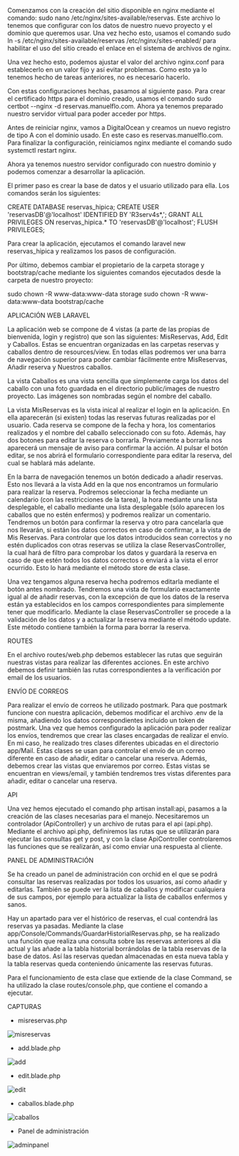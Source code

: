 Comenzamos con la creación del sitio disponible en nginx mediante el comando: sudo nano /etc/nginx/sites-available/reservas. Este archivo lo tenemos que configurar con los datos de nuestro nuevo proyecto y el dominio que queremos usar. Una vez hecho esto, usamos el comando sudo ln -s /etc/nginx/sites-available/reservas /etc/nginx/sites-enabled/ para habilitar el uso del sitio creado el enlace en el sistema de archivos de nginx.

Una vez hecho esto, podemos ajustar el valor del archivo nginx.conf para establecerlo en un valor fijo y así evitar problemas. Como esto ya lo tenemos hecho de tareas anteriores, no es necesario hacerlo.

Con estas configuraciones hechas, pasamos al siguiente paso. Para crear el certificado https para el dominio creado, usamos el comando sudo certbot --nginx -d reservas.manuelflo.com. Ahora ya tenemos preparado nuestro servidor virtual para poder acceder por https.

Antes de reiniciar nginx, vamos a DigitalOcean y creamos un nuevo registro de tipo A con el dominio usado. En este caso es reservas.manuelflo.com. Para finalizar la configuración, reiniciamos nginx mediante el comando sudo systemctl restart nginx.

Ahora ya tenemos nuestro servidor configurado con nuestro dominio y podemos comenzar a desarrollar la aplicación.

El primer paso es crear la base de datos y el usuario utilizado para ella. Los comandos serán los siguientes:

CREATE DATABASE reservas_hipica;
CREATE USER 'reservasDB'@'localhost' IDENTIFIED BY 'R3serv4s*,';
GRANT ALL PRIVILEGES ON reservas_hipica.* TO 'reservasDB'@'localhost';
FLUSH PRIVILEGES;

Para crear la aplicación, ejecutamos el comando laravel new reservas_hipica y realizamos los pasos de configuración.

Por último, debemos cambiar el propietario de la carpeta storage y bootstrap/cache mediante los siguientes comandos ejecutados desde la carpeta de nuestro proyecto:

sudo chown -R www-data:www-data storage
sudo chown -R www-data:www-data bootstrap/cache



APLICACIÓN WEB LARAVEL

La aplicación web se compone de 4 vistas (a parte de las propias de bienvenida, login y registro) que son las siguientes: MisReservas, Add, Edit y Caballos. Estas se encuentran organizadas en las carpetas reservas y caballos dentro de resources/view. En todas ellas podremos ver una barra de navegación superior para poder cambiar fácilmente entre MisReservas, Añadir reserva y Nuestros caballos.

La vista Caballos es una vista sencilla que simplemente carga los datos del caballo con una foto guardada en el directorio public/images de nuestro proyecto. Las imágenes son nombradas según el nombre del caballo.

La vista MisReservas es la vista inical al realizar el login en la aplicación. En ella aparecerán (si existen) todas las reservas futuras realizadas por el usuario. Cada reserva se compone de la fecha y hora, los comentarios realizados y el nombre del caballo seleccionado con su foto. Además, hay dos botones para editar la reserva o borrarla. Previamente a borrarla nos aparecerá un mensaje de aviso para confirmar la acción. Al pulsar el botón editar, se nos abrirá el formulario correspondiente para editar la reserva, del cual se hablará más adelante.

En la barra de navegación tenemos un botón dedicado a añadir reservas. Esto nos llevará a la vista Add en la que nos encontramos un formulario para realizar la reserva. Podremos seleccionar la fecha mediante un calendario (con las restricciones de la tarea), la hora mediante una lista desplegable, el caballo mediante una lista desplegable (sólo aparecen los caballos que no estén enfermos) y podremos realizar un comentario. Tendremos un botón para confirmar la reserva y otro para cancelarla que nos llevarán, si están los datos correctos en caso de confirmar, a la vista de Mis Reservas. Para controlar que los datos introducidos sean correctos y no estén duplicados con otras reservas se utiliza la clase ReservasController, la cual hará de filtro para comprobar los datos y guardará la reserva en caso de que estén todos los datos correctos o enviará a la vista el error ocurrido. Esto lo hará mediante el método store de esta clase.

Una vez tengamos alguna reserva hecha podremos editarla mediante el botón antes nombrado. Tendremos una vista de formulario exactamente igual al de añadir reservas, con la excepción de que los datos de la reserva están ya establecidos en los campos correspondientes para simplemente tener que modificarlo. Mediante la clase ReservasController se procede a la validación de los datos y a actualizar la reserva mediante el método update. Este método contiene también la forma para borrar la reserva.



ROUTES

En el archivo routes/web.php debemos establecer las rutas que seguirán nuestras vistas para realizar las diferentes acciones. En este archivo debemos definir también las rutas correspondientes a la verificación por email de los usuarios.



ENVÍO DE CORREOS

Para realizar el envío de correos he utilizado postmark. Para que postmark funcione con nuestra aplicación, debemos modificar el archivo .env de la misma, añadiendo los datos correspondientes incluido un token de postmark. Una vez que hemos configurado la aplicación para poder realizar los envíos, tendremos que crear las clases encargadas de realizar el envío. En mi caso, he realizado tres clases diferentes ubicadas en el directorio app/Mail. Estas clases se usan para controlar el envío de un correo diferente en caso de añadir, editar o cancelar una reserva. Además, debemos crear las vistas que enviaremos por correo. Estas vistas se encuentran en views/email, y también tendremos tres vistas diferentes para añadir, editar o cancelar una reserva.



API

Una vez hemos ejecutado el comando php artisan install:api, pasamos a la creación de las clases necesarias para el manejo. Necesitaremos un controlador (ApiController) y un archivo de rutas para el api (api.php). Mediante el archivo api.php, definiremos las rutas que se utilizarán para ejecutar las consultas get y post, y con la clase ApiController controlaremos las funciones que se realizarán, así como enviar una respuesta al cliente.



PANEL DE ADMINISTRACIÓN

Se ha creado un panel de administración con orchid en el que se podrá consultar las reservas realizadas por todos los usuarios, así como añadir y editarlas. También se puede ver la lista de caballos y modificar cualquiera de sus campos, por ejemplo para actualizar la lista de caballos enfermos y sanos.

Hay un apartado para ver el histórico de reservas, el cual contendrá las reservas ya pasadas. Mediante la clase app/Console/Commands/GuardarHistorialReservas.php, se ha realizado una función que realiza una consulta sobre las reservas anteriores al día actual y las añade a la tabla historial borrándolas de la tabla reservas de la base de datos. Así las reservas quedan almacenadas en esta nueva tabla y la tabla reservas queda conteniendo únicamente las reservas futuras.

Para el funcionamiento de esta clase que extiende de la clase Command, se ha utilizado la clase routes/console.php, que contiene el comando a ejecutar.



CAPTURAS

- misreservas.php

![misreservas](./public/images/vistas/misreservas.jpg)

- add.blade.php

![add](./public/images/vistas/addreserva.jpg)

- edit.blade.php

![edit](./public/images/vistas/editreserva.jpg)

- caballos.blade.php

![caballos](./public/images/vistas/caballos.jpg)

- Panel de administración

![adminpanel](./public/images/vistas/adminpanel.jpg)



